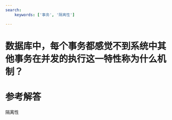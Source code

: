 ```yaml
---
search:
    keywords: ['事务', '隔离性']

---
```



# 数据库中，每个事务都感觉不到系统中其他事务在并发的执行这一特性称为什么机制？

# 参考解答

隔离性
